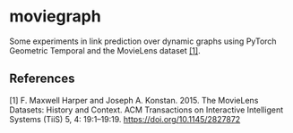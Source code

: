 # moviegraph

Some experiments in link prediction over dynamic graphs using PyTorch Geometric Temporal and the MovieLens dataset [[1]](#1).

## References
<a id="1">[1]</a> 
F. Maxwell Harper and Joseph A. Konstan. 2015. The MovieLens Datasets: History and Context. ACM Transactions on Interactive Intelligent Systems (TiiS) 5, 4: 19:1–19:19. https://doi.org/10.1145/2827872